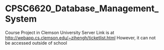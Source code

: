 # CPSC6620_Database_Management_System
Course Project in Clemson University
Server Link is at http://webapp.cs.clemson.edu/~zihengh/ticketlist.html
However, it can not be accessed outside of school
